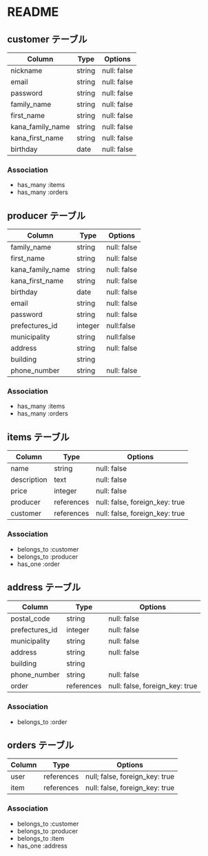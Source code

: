 # README

## customer テーブル

| Column           | Type   | Options     |
| ---------------- | ------ | ----------- |
| nickname         | string | null: false |
| email            | string | null: false |
| password         | string | null: false |
| family_name      | string | null: false |
| first_name       | string | null: false |
| kana_family_name | string | null: false |
| kana_first_name  | string | null: false |
| birthday         | date   | null: false |
### Association
- has_many :items
- has_many :orders

## producer テーブル

| Column           | Type   | Options     |
| ---------------- | ------ | ----------- |
| family_name      | string | null: false |
| first_name       | string | null: false |
| kana_family_name | string | null: false |
| kana_first_name  | string | null: false |
| birthday         | date   | null: false |
| email            | string | null: false |
| password         | string | null: false |
| prefectures_id   |integer | null:false  |
| municipality     | string | null:false  |
| address          | string | null: false |
| building         | string |             |
| phone_number     | string | null: false |
### Association
- has_many :items
- has_many :orders

## items テーブル

| Column        | Type          | Options                        |
| ------------- | ------------- | ------------------------------ |
| name          | string        | null: false                    |
| description   | text          | null: false                    |
| price         | integer       | null: false                    |
| producer          | references    | null: false, foreign_key: true |
| customer          | references    | null: false, foreign_key: true | 
### Association
- belongs_to :customer
- belongs_to :producer
- has_one :order

## address テーブル

| Column           | Type       | Options                          |
| ---------------- | ---------- | -------------------------------- |
| postal_code      | string     | null: false                      |
| prefectures_id   | integer    | null: false                      |
| municipality     | string     | null: false                      |
| address          | string     | null: false                      |
| building         | string     |                                  |
| phone_number     | string     | null: false                      |
| order            | references | null: false, foreign_key: true   |
### Association
- belongs_to :order


## orders テーブル

| Column        | Type    | Options                                |
| ------------- | ------- | -------------------------------------- |
| user             | references | null; false, foreign_key: true   |
| item             | references | null: false, foreign_key: true   |
### Association
- belongs_to :customer
- belongs_to :producer
- belongs_to :item
- has_one :address